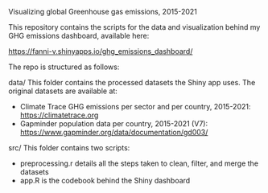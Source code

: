 Visualizing global Greenhouse gas emissions, 2015-2021

This repository contains the scripts for the data and visualization behind my GHG emissions dashboard, available here:

https://fanni-v.shinyapps.io/ghg_emissions_dashboard/

The repo is structured as follows:

data/
  This folder contains the processed datasets the Shiny app uses. The original datasets are available at:
  - Climate Trace GHG emissions per sector and per country, 2015-2021: https://climatetrace.org
  - Gapminder population data per country, 2015-2021 (V7): https://www.gapminder.org/data/documentation/gd003/

src/
  This folder contains two scripts:
  - preprocessing.r details all the steps taken to clean, filter, and merge the datasets
  - app.R is the codebook behind the Shiny dashboard
